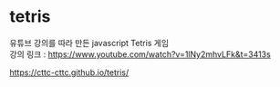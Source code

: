 # tetris

유튜브 강의를 따라 만든 javascript Tetris 게임  
강의 링크 : https://www.youtube.com/watch?v=1lNy2mhvLFk&t=3413s  
  
https://cttc-cttc.github.io/tetris/
